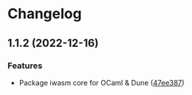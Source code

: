 # Changelog

## 1.1.2 (2022-12-16)


### Features

* Package iwasm core for OCaml & Dune ([47ee387](https://github.com/phated/libwamr/commit/47ee38746e5c9fd42d1ebe2198edc44836eea9da))
